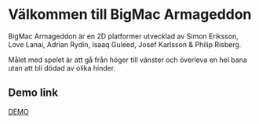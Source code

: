 # Välkommen till BigMac Armageddon

BigMac Armageddon är en 2D platformer utvecklad av Simon Eriksson, Love Lanai, Adrian Rydin, Isaaq Guleed, Josef Karlsson & Philip Risberg.

Målet med spelet är att gå från höger till vänster och överleva en hel bana utan att bli dödad av olika hinder.

## Demo link
[DEMO](https://jovial-lumiere-5edd81.netlify.app/)

